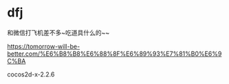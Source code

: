 # dfj
和微信打飞机差不多~吃道具什么的~~

https://tomorrow-will-be-better.com/%E6%B8%B8%E6%88%8F%E6%89%93%E7%81%B0%E6%9C%BA

cocos2d-x-2.2.6
